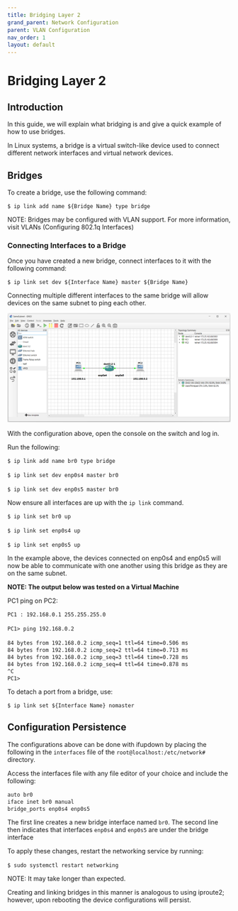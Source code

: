 ```yaml
---
title: Bridging Layer 2
grand_parent: Network Configuration
parent: VLAN Configuration
nav_order: 1
layout: default
---
```


# Bridging Layer 2

## Introduction

In this guide, we will explain what bridging is
and give a quick example of how to use bridges.

In Linux systems, a bridge is a virtual switch-like device used to
connect different network interfaces and virtual network devices.

## Bridges

To create a bridge, use the following command:

```
$ ip link add name ${Bridge Name} type bridge
```

NOTE: Bridges may be configured with VLAN support.
For more information, visit VLANs (Configuring 802.1q Interfaces)

### Connecting Interfaces to a Bridge

Once you have created a new bridge, connect interfaces to it
with the following command:

```
$ ip link set dev ${Interface Name} master ${Bridge Name}
```

Connecting multiple different interfaces to the same bridge will allow devices on the
same subnet to ping each other.

![Network Configuration](../../Images/ImagesForNetworkConfiguration/SameSubnet.png)

With the configuration above, open the console on the switch and log in.

Run the following:

```
$ ip link add name br0 type bridge

$ ip link set dev enp0s4 master br0

$ ip link set dev enp0s5 master br0
```

Now ensure all interfaces are up with the `ip link` command.

```
$ ip link set br0 up

$ ip link set enp0s4 up

$ ip link set enp0s5 up
```

In the example above, the devices connected on enp0s4 and enp0s5
will now be able to communicate with one another using this bridge
as they are on the same subnet.

**NOTE: The output below was tested on a Virtual Machine**

PC1 ping on PC2:

```
PC1 : 192.168.0.1 255.255.255.0

PC1> ping 192.168.0.2

84 bytes from 192.168.0.2 icmp_seq=1 ttl=64 time=0.506 ms
84 bytes from 192.168.0.2 icmp_seq=2 ttl=64 time=0.713 ms
84 bytes from 192.168.0.2 icmp_seq=3 ttl=64 time=0.728 ms
84 bytes from 192.168.0.2 icmp_seq=4 ttl=64 time=0.878 ms
^C
PC1>
```

To detach a port from a bridge, use:

```
$ ip link set ${Interface Name} nomaster
```

## Configuration Persistence

The configurations above can be done with ifupdown
by placing the following in the `interfaces` file of the
`root@localhost:/etc/network#` directory.

Access the interfaces file with any file editor of your
choice and include the following:

```
auto br0
iface inet br0 manual
bridge_ports enp0s4 enp0s5
```

The first line creates a new bridge interface named `br0`.
The second line then indicates that interfaces `enp0s4` and `enp0s5`
are under the bridge interface

To apply these changes, restart the networking service by running:

`$ sudo systemctl restart networking`

NOTE: It may take longer than expected.

Creating and linking bridges in this manner is analogous
to using iproute2; however, upon rebooting the device
configurations will persist.
